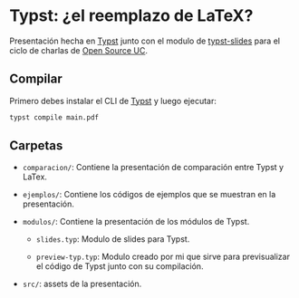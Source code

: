 # Typst: ¿el reemplazo de LaTeX?

Presentación hecha en [Typst](https://typst.app/) junto con el modulo de [typst-slides](https://github.com/andreasKroepelin/typst-slides) para el ciclo de charlas de [Open Source UC](https://github.com/open-source-uc).

## Compilar

Primero debes instalar el CLI de [Typst](https://github.com/typst/typst#installation) y luego ejecutar:

```bash
typst compile main.pdf
```

## Carpetas

- `comparacion/`: Contiene la presentación de comparación entre Typst y LaTex.

- `ejemplos/`: Contiene los códigos de ejemplos que se muestran en la presentación.

- `modulos/`: Contiene la presentación de los módulos de Typst.

  - `slides.typ`: Modulo de slides para Typst.

  - `preview-typ.typ`: Modulo creado por mi que sirve para previsualizar el código de Typst junto con su compilación.

- `src/`: assets de la presentación.
